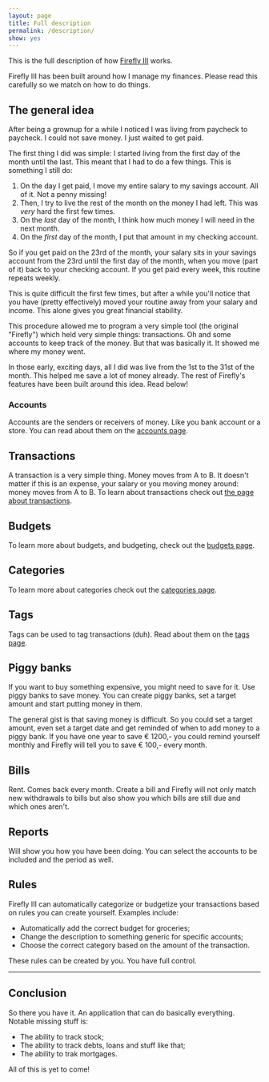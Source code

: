 ```yaml
---
layout: page
title: Full description
permalink: /description/
show: yes
---
```


This is the full description of how [Firefly III](https://github.com/JC5/firefly-iii) works. 

Firefly III has been built around how I manage my finances. Please read this carefully so we match on how to do things.

## The general idea

After being a grownup for a while I noticed I was living from paycheck to paycheck. I could not save money. I just waited to get paid.

The first thing I did was simple: I started living from the first day of the month until the last. This meant that I had to do a few things. This is something I still do:

1. On the day I get paid, I move my entire salary to my savings account. All of it. Not a penny missing!
2. Then, I try to live the rest of the month on the money I had left. This was *very* hard the first few times.
3. On the _last_ day of the month, I think how much money I will need in the next month.
3. On the _first_ day of the month, I put that amount in my checking account.

So if you get paid on the 23rd of the month, your salary sits in your savings account from the 23rd until the first day of the month, when you move (part of it) back to your checking account. If you get paid every week, this routine repeats weekly.

This is quite difficult the first few times, but after a while you'll notice that you have (pretty effectively) moved your routine away from your salary and income. This alone gives you great financial stability. 

This procedure allowed me to program a very simple tool (the original "Firefly") which held very simple things: transactions. Oh and some accounts to keep track of the money. But that was basically it. It showed me where my money went.

In those early, exciting days, all I did was live from the 1st to the 31st of the month. This helped me save a lot of money already. The rest of Firefly's features have been built around this idea. Read below!

### Accounts

Accounts are the senders or receivers of money. Like you bank account or a store. You can read about them on the [accounts page](/accounts/).

## Transactions

A transaction is a very simple thing. Money moves from A to B. It doesn't matter if this is an expense, your salary or you moving money around: money moves from A to B. To learn about transactions check out [the page about transactions](/transactions/).

## Budgets

To learn more about budgets, and budgeting, check out the [budgets page](/budgets/).

## Categories

To learn more about categories check out the [categories page](/categories/).

## Tags

Tags can be used to tag transactions (duh). Read about them on the [tags page](/tags/).

## Piggy banks

If you want to buy something expensive, you might need to save for it. Use piggy banks to save money. You can create piggy banks, set a target amount and start putting money in them. 

The general gist is that saving money is difficult. So you could set a target amount, even set a target date and get reminded of when to add money to a piggy bank. If you have one year to save € 1200,- you could remind yourself monthly and Firefly will tell you to save € 100,- every month.

## Bills

Rent. Comes back every month. Create a bill and Firefly will not only match new withdrawals to bills but also show you which bills are still due and which ones aren't. 

## Reports 

Will show you how you have been doing. You can select the accounts to be included and the period as well.

## Rules

Firefly III can automatically categorize or budgetize your transactions based on rules you can create yourself. Examples include:

* Automatically add the correct budget for groceries;
* Change the description to something generic for specific accounts;
* Choose the correct category based on the amount of the transaction.

These rules can be created by you. You have full control.

---

## Conclusion

So there you have it. An application that can do basically everything. Notable missing stuff is:

- The ability to track stock;
- The ability to track debts, loans and stuff like that;
- The ability to trak mortgages.

All of this is yet to come!



